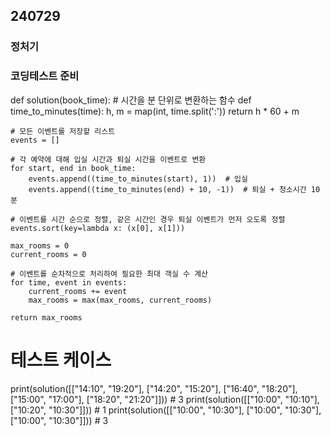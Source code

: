 ## 240729

### 정처기
### 코딩테스트 준비
def solution(book_time):
    # 시간을 분 단위로 변환하는 함수
    def time_to_minutes(time):
        h, m = map(int, time.split(':'))
        return h * 60 + m
    
    # 모든 이벤트를 저장할 리스트
    events = []
    
    # 각 예약에 대해 입실 시간과 퇴실 시간을 이벤트로 변환
    for start, end in book_time:
        events.append((time_to_minutes(start), 1))  # 입실
        events.append((time_to_minutes(end) + 10, -1))  # 퇴실 + 청소시간 10분
    
    # 이벤트를 시간 순으로 정렬, 같은 시간인 경우 퇴실 이벤트가 먼저 오도록 정렬
    events.sort(key=lambda x: (x[0], x[1]))

    max_rooms = 0
    current_rooms = 0
    
    # 이벤트를 순차적으로 처리하여 필요한 최대 객실 수 계산
    for time, event in events:
        current_rooms += event
        max_rooms = max(max_rooms, current_rooms)
    
    return max_rooms

# 테스트 케이스
print(solution([["14:10", "19:20"], ["14:20", "15:20"], ["16:40", "18:20"], ["15:00", "17:00"], ["18:20", "21:20"]]))  # 3
print(solution([["10:00", "10:10"], ["10:20", "10:30"]]))  # 1
print(solution([["10:00", "10:30"], ["10:00", "10:30"], ["10:00", "10:30"]]))  # 3
